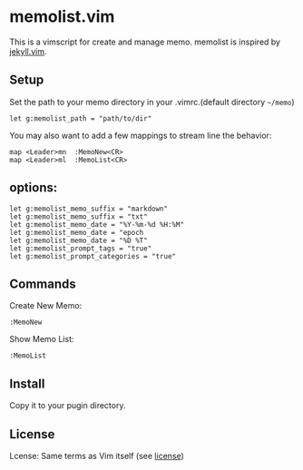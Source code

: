 # memolist.vim

This is a vimscript for create and manage memo.
memolist is inspired by [jekyll.vim](https://github.com/csexton/jekyll.vim).

## Setup

Set the path to your memo directory in your .vimrc.(default directory `~/memo`)

    let g:memolist_path = "path/to/dir"

You may also want to add a few mappings to stream line the behavior:

    map <Leader>mn  :MemoNew<CR>
    map <Leader>ml  :MemoList<CR>

## options:

    let g:memolist_memo_suffix = "markdown"
    let g:memolist_memo_suffix = "txt"
    let g:memolist_memo_date = "%Y-%m-%d %H:%M"
    let g:memolist_memo_date = "epoch          
    let g:memolist_memo_date = "%D %T"
    let g:memolist_prompt_tags = "true"
    let g:memolist_prompt_categories = "true"

## Commands

Create New Memo:

    :MemoNew

Show Memo List:

    :MemoList

## Install

Copy it to your pugin directory.

## License

Lcense: Same terms as Vim itself (see [license](http://vimdoc.sourceforge.net/htmldoc/uganda.html#license))
